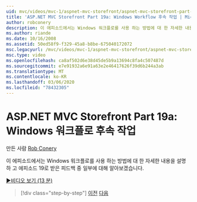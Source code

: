 ```yaml
---
uid: mvc/videos/mvc-1/aspnet-mvc-storefront/aspnet-mvc-storefront-part-19a-windows-workflow-followup
title: 'ASP.NET MVC Storefront Part 19a: Windows Workflow 후속 작업 | Microsoft Docs'
author: robconery
description: 이 에피소드에서는 Windows 워크플로를 사용 하는 방법에 대 한 자세한 내용을 설명 하 고 에피소드 19로 받은 피드백 중 일부에 대해 알아보겠습니다.
ms.author: riande
ms.date: 10/16/2008
ms.assetid: 50ed58f9-f329-45a8-b8be-675040172072
msc.legacyurl: /mvc/videos/mvc-1/aspnet-mvc-storefront/aspnet-mvc-storefront-part-19a-windows-workflow-followup
msc.type: video
ms.openlocfilehash: ca8af502d6e38d45de5b9a13694c8fa4c507487d
ms.sourcegitcommit: e7e91932a6e91a63e2e46417626f39d6b244a3ab
ms.translationtype: MT
ms.contentlocale: ko-KR
ms.lasthandoff: 03/06/2020
ms.locfileid: "78432305"
---
```

# <a name="aspnet-mvc-storefront-part-19a-windows-workflow-followup"></a>ASP.NET MVC Storefront Part 19a: Windows 워크플로 후속 작업

만든 사람 [Rob Conery](https://github.com/robconery)

이 에피소드에서는 Windows 워크플로를 사용 하는 방법에 대 한 자세한 내용을 설명 하 고 에피소드 19로 받은 피드백 중 일부에 대해 알아보겠습니다.

[&#9654;비디오 보기 (13 분)](https://channel9.msdn.com/Blogs/ASP-NET-Site-Videos/aspnet-mvc-storefront-part-19a-windows-workflow-followup)

> [!div class="step-by-step"]
> [이전](aspnet-mvc-storefront-part-19-processing-orders-with-windows-workflow.md)
> [다음](aspnet-mvc-storefront-part-20-logging.md)
